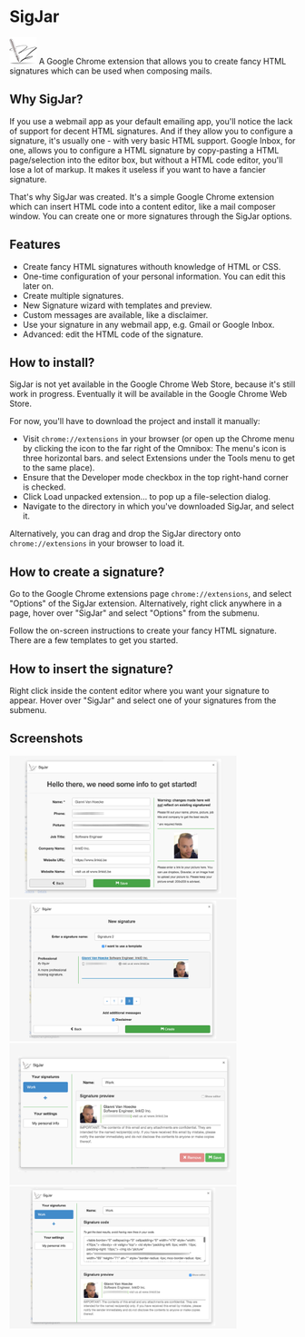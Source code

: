 # SigJar

![SigJar](https://raw.githubusercontent.com/giannivh/SigJar/master/images/signature48.png "SigJar logo") A Google Chrome extension that allows you to create fancy HTML signatures which can be used when composing mails.

## Why SigJar?

If you use a webmail app as your default emailing app, you'll notice the lack of support for decent HTML signatures. And if they allow you to configure a signature, it's usually one - with very basic HTML support. Google Inbox, for one, allows you to configure a HTML signature by copy-pasting a HTML page/selection into the editor box, but without a HTML code editor, you'll lose a lot of markup. It makes it useless if you want to have a fancier signature.

That's why SigJar was created. It's a simple Google Chrome extension which can insert HTML code into a content editor, like a mail composer window. You can create one or more signatures through the SigJar options.

## Features

* Create fancy HTML signatures withouth knowledge of HTML or CSS.
* One-time configuration of your personal information. You can edit this later on.
* Create multiple signatures.
* New Signature wizard with templates and preview.
* Custom messages are available, like a disclaimer.
* Use your signature in any webmail app, e.g. Gmail or Google Inbox.
* Advanced: edit the HTML code of the signature.

## How to install?

SigJar is not yet available in the Google Chrome Web Store, because it's still work in progress. Eventually it will be available in the Google Chrome Web Store.

For now, you'll have to download the project and install it manually:

* Visit `chrome://extensions` in your browser (or open up the Chrome menu by clicking the icon to the far right of the Omnibox:  The menu's icon is three horizontal bars. and select Extensions under the Tools menu to get to the same place).
* Ensure that the Developer mode checkbox in the top right-hand corner is checked.
* Click Load unpacked extension… to pop up a file-selection dialog.
* Navigate to the directory in which you've downloaded SigJar, and select it.

Alternatively, you can drag and drop the SigJar directory onto `chrome://extensions` in your browser to load it.

## How to create a signature?

Go to the Google Chrome extensions page `chrome://extensions`, and select "Options" of the SigJar extension. Alternatively, right click anywhere in a page, hover over "SigJar" and select "Options" from the submenu.

Follow the on-screen instructions to create your fancy HTML signature. There are a few templates to get you started.

## How to insert the signature?

Right click inside the content editor where you want your signature to appear. Hover over "SigJar" and select one of your signatures from the submenu. 

## Screenshots

<img src="https://raw.githubusercontent.com/giannivh/SigJar/master/images/02_personal_info.png" width=400 height=auto />
<img src="https://raw.githubusercontent.com/giannivh/SigJar/master/images/03_new_signature.png" width=400 height=auto />
<img src="https://raw.githubusercontent.com/giannivh/SigJar/master/images/01_overview.png" width=400 height=auto />
<img src="https://raw.githubusercontent.com/giannivh/SigJar/master/images/04_advanced_overview.png" width=400 height=auto />